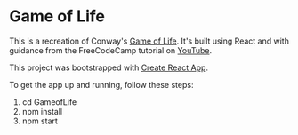 # Game of Life

This is a recreation of Conway's [Game of Life](https://en.wikipedia.org/wiki/Conway%27s_Game_of_Life). It's built using React and with guidance from the FreeCodeCamp tutorial on [YouTube](https://www.youtube.com/watch?v=PM0_Er3SvFQ&index=16&list=PLWKjhJtqVAbmDGFE_pZ-PDJ1GWe3KtT-M).

This project was bootstrapped with [Create React App](https://github.com/facebookincubator/create-react-app).

To get the app up and running, follow these steps:

1) cd GameofLife
2) npm install
3) npm start